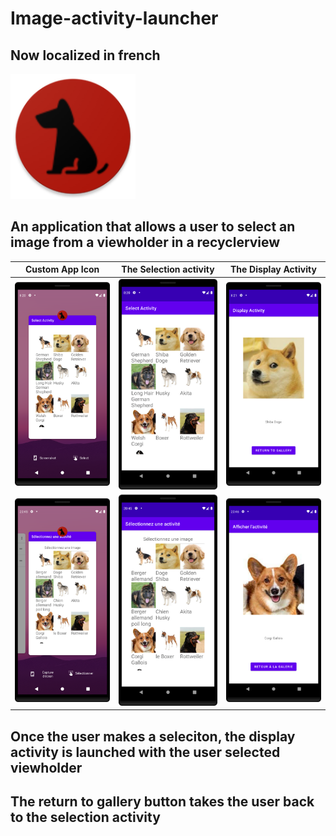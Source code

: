 # Image-activity-launcher
## Now localized in french

<img src=".\app\src\main\res\mipmap-xxxhdpi\ic_launcher_round.png?raw=true" width="200">

## An application that allows a user to select an image from a viewholder in a recyclerview

| Custom App Icon  | The Selection activity  | The Display Activity  |
|---|---|---|
| <img src="app.png?raw=true" width="250">  | <img src="select.png?raw=true" width="250">  | <img src="display.png?raw=true" width="250"> |
| <img src="app_fr.png?raw=true" width="250">  | <img src="select_fr.png?raw=true" width="250">  | <img src="display_fr.png?raw=true" width="250"> |

## Once the user makes a seleciton, the display activity is launched with the user selected viewholder

## The return to gallery button takes the user back to the selection activity


  